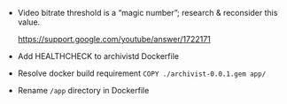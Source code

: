 * Video bitrate threshold is a “magic number”;
  research & reconsider this value.

  https://support.google.com/youtube/answer/1722171

* Add HEALTHCHECK to archivistd Dockerfile

* Resolve docker build requirement `COPY ./archivist-0.0.1.gem app/`

* Rename `/app` directory in Dockerfile
